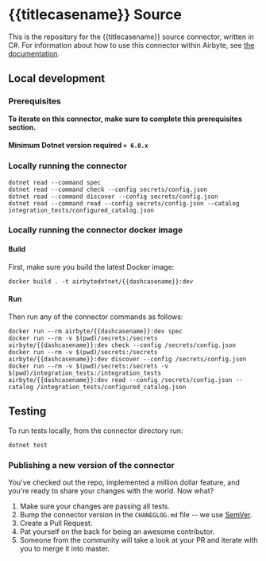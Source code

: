 # {{titlecasename}} Source

This is the repository for the {{titlecasename}} source connector, written in C#.
For information about how to use this connector within Airbyte, see [the documentation](https://docs.airbyte.io/integrations/sources/{{dashcasename}}).

## Local development

### Prerequisites
**To iterate on this connector, make sure to complete this prerequisites section.**

#### Minimum Dotnet version required `= 6.0.x`

### Locally running the connector
```
dotnet read --command spec
dotnet read --command check --config secrets/config.json
dotnet read --command discover --config secrets/config.json
dotnet read --command read --config secrets/config.json --catalog integration_tests/configured_catalog.json
```

### Locally running the connector docker image

#### Build
First, make sure you build the latest Docker image:
```
docker build . -t airbytedotnet/{{dashcasename}}:dev
```

#### Run
Then run any of the connector commands as follows:
```
docker run --rm airbyte/{{dashcasename}}:dev spec
docker run --rm -v $(pwd)/secrets:/secrets airbyte/{{dashcasename}}:dev check --config /secrets/config.json
docker run --rm -v $(pwd)/secrets:/secrets airbyte/{{dashcasename}}:dev discover --config /secrets/config.json
docker run --rm -v $(pwd)/secrets:/secrets -v $(pwd)/integration_tests:/integration_tests airbyte/{{dashcasename}}:dev read --config /secrets/config.json --catalog /integration_tests/configured_catalog.json
```
## Testing
To run tests locally, from the connector directory run:
```
dotnet test
```

### Publishing a new version of the connector
You've checked out the repo, implemented a million dollar feature, and you're ready to share your changes with the world. Now what?
1. Make sure your changes are passing all tests.
1. Bump the connector version in the `CHANEGLOG.md` file -- we use [SemVer](https://semver.org/).
1. Create a Pull Request.
1. Pat yourself on the back for being an awesome contributor.
1. Someone from the community will take a look at your PR and iterate with you to merge it into master.
